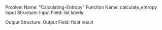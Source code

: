 Problem Name: "Calculating-Entropy"
Function Name: calculate_entropy
Input Structure:
Input Field: list<string> labels

Output Structure:
Output Field: float result